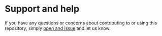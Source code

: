 # Support and help

If you have any questions or concerns about contributing to or using this repository, simply [open and issue](https://github.com/jesselawson/existence-simulator/issues/new) and let us know. 